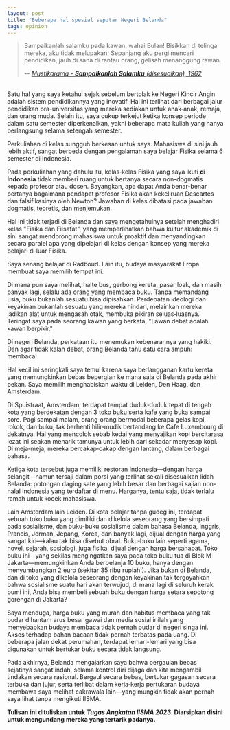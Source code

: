 ```yaml
---
layout: post
title: "Beberapa hal spesial seputar Negeri Belanda"
tags: opinion
---
```


> Sampaikanlah salamku pada kawan, wahai Bulan!
> Bisikkan di telinga mereka, aku tidak melupakan;
> Sepanjang aku pergi mencari pendidikan, jauh di sana di rantau orang, gelisah menanggung rawan.
>
> 
> -- [_Mustikarama - **Sampaikanlah Salamku** (disesuaikan), 1962_](https://www.youtube.com/watch?v=xKWL3MBg8D4)
<br>
Satu hal yang saya ketahui sejak sebelum bertolak ke Negeri Kincir Angin adalah sistem pendidikannya yang inovatif. Hal ini terlihat dari berbagai jalur pendidikan pra-universitas yang mereka sediakan untuk anak‐anak, remaja, dan orang muda.  Selain itu, saya cukup terkejut ketika konsep periode dalam satu semester diperkenalkan, yakni beberapa mata kuliah yang hanya berlangsung selama setengah semester.

Perkuliahan di kelas sungguh berkesan untuk saya. Mahasiswa di sini jauh lebih aktif, sangat berbeda dengan pengalaman saya belajar Fisika selama 6 semester di Indonesia. 

Pada perkuliahan yang dahulu itu, kelas‐kelas Fisika yang saya ikuti **di Indonesia** tidak memberi ruang untuk bertanya secara non-dogmatis kepada profesor atau dosen. Bayangkan, apa dapat Anda benar-benar bertanya bagaimana pendapat profesor Fisika akan kekeliruan Descartes dan falsifikasinya oleh Newton? Jawaban di kelas dibatasi pada jawaban dogmatis, teoretis, dan menjemukan. 

Hal ini tidak terjadi di Belanda dan saya mengetahuinya setelah menghadiri kelas "Fisika dan Filsafat", yang memperlihatkan bahwa kultur akademik di sini sangat mendorong mahasiswa untuk proaktif dan menyandingkan secara paralel apa yang dipelajari di kelas dengan konsep yang mereka pelajari di luar Fisika.

Saya senang belajar di Radboud. Lain itu, budaya masyarakat Eropa membuat saya memilih tempat ini.

Di mana pun saya melihat, halte bus, gerbong kereta, pasar loak, dan masih banyak lagi, selalu ada orang yang membaca buku. Tanpa memandang usia, buku bukanlah sesuatu bisa dipisahkan. Perdebatan ideologi dan keyakinan bukanlah sesuatu yang mereka hindari, melainkan mereka jadikan alat untuk mengasah otak, membuka pikiran seluas‐luasnya. Teringat saya pada seorang kawan yang berkata, "Lawan debat adalah kawan berpikir."

Di negeri Belanda, perkataan itu menemukan kebenarannya yang hakiki. Dan agar tidak kalah debat, orang Belanda tahu satu cara ampuh: membaca!

Hal kecil ini seringkali saya temui karena saya berlangganan kartu kereta yang memungkinkan bebas bepergian ke mana saja di Belanda pada akhir pekan. Saya memilih menghabiskan waktu di Leiden, Den Haag, dan Amsterdam.

Di Spuistraat, Amsterdam, terdapat tempat duduk‐duduk tepat di tengah kota yang berdekatan dengan 3 toko buku serta kafe yang buka sampai sore. Pagi sampai malam, orang‐orang bermodal beberapa gelas kopi, rokok, dan buku, tak berhenti hilir‐mudik bertandang ke Cafe Luxembourg di dekatnya. Hal yang mencolok sebab kedai yang menyajikan kopi bercitarasa lezat ini seakan menarik tamunya untuk lebih dari sekadar menyesap kopi. Di meja‐meja, mereka bercakap‐cakap dengan lantang, dalam berbagai bahasa.

Ketiga kota tersebut juga memiliki restoran Indonesia—dengan harga selangit—namun tersaji dalam porsi yang terlihat sekali disesuaikan lidah Belanda: potongan daging sate yang lebih besar dan berbagai sajian non-halal Indonesia yang terdaftar di menu. Harganya, tentu saja, tidak terlalu ramah untuk kocek mahasiswa. 

Lain Amsterdam lain Leiden. Di kota pelajar tanpa gudeg ini, terdapat sebuah toko buku yang dimiliki dan dikelola seseorang yang bersimpati pada sosialisme, dan buku-buku sosialisme dalam bahasa Belanda, Inggris, Prancis, Jerman, Jepang, Korea, dan banyak lagi, dijual dengan harga yang sangat kiri—kalau tak bisa disebut obral. Buku‐buku lain seperti agama, novel, sejarah, sosiologi, juga fisika, dijual dengan harga bersahabat. Toko buku ini—yang sekilas mengingatkan saya pada toko buku tua di Blok M Jakarta—memungkinkan Anda berbelanja 10 buku, hanya dengan menyumbangkan 2 euro (sekitar 35 ribu rupiah!). Jika bukan di Belanda, dan di toko yang dikelola seseorang dengan keyakinan tak tergoyahkan bahwa sosialisme suatu hari akan terwujud, di mana lagi di seluruh kerak bumi ini, Anda bisa membeli sebuah buku dengan harga setara sepotong gorengan di Jakarta?

Saya menduga, harga buku yang murah dan habitus membaca yang tak pudar dihantam arus besar gawai dan media sosial inilah yang menyebabkan budaya membaca tidak pernah pudar di negeri singa ini. Akses terhadap bahan bacaan tidak pernah terbatas pada uang. Di beberapa jalan dekat perumahan, terdapat lemari-lemari yang bisa digunakan untuk bertukar buku secara tidak langsung. 

Pada akhirnya, Belanda mengajarkan saya bahwa pergaulan bebas sejatinya sangat indah, selama kontrol diri dijaga dan kita mengambil tindakan secara rasional. Bergaul secara bebas, bertukar gagasan secara terbuka dan jujur, serta terlibat dalam kerja‐kerja pertukaran budaya membawa saya melihat cakrawala lain—yang mungkin tidak akan pernah saya lihat tanpa mengikuti IISMA. 


**Tulisan ini dituliskan untuk _Tugas Angkatan IISMA 2023_. Diarsipkan disini untuk mengundang mereka yang tertarik padanya.**
